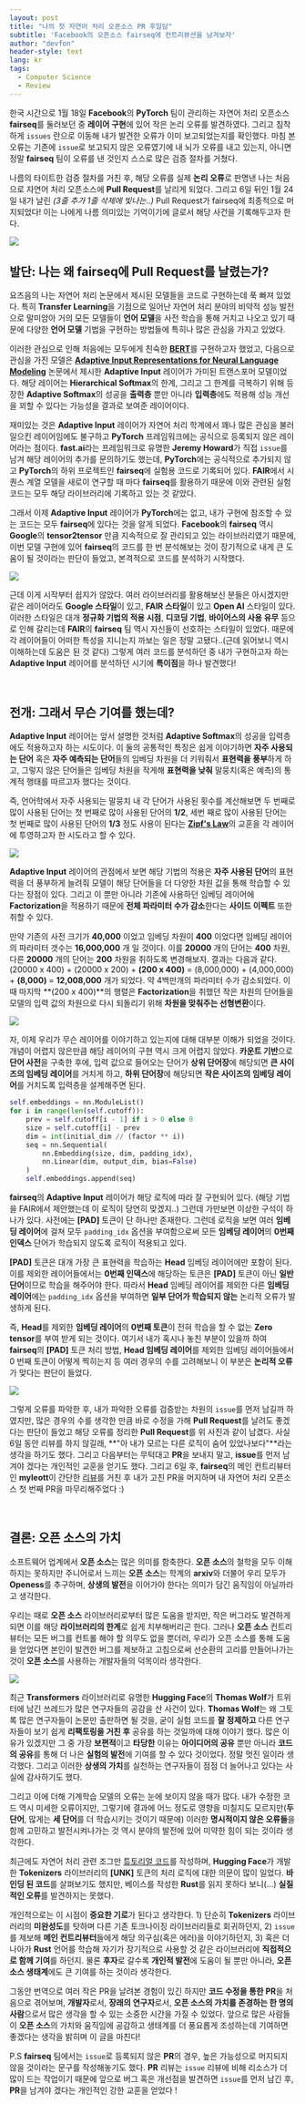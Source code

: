 ```yaml
---
layout: post
title: "나의 첫 자연어 처리 오픈소스 PR 후일담"
subtitle: 'Facebook의 오픈소스 fairseq에 컨트리뷰션을 남겨보자'
author: "devfon"
header-style: text
lang: kr
tags:
  - Computer Science
  - Review
---
```


한국 시간으로 1월 18일 **Facebook**의 **PyTorch** 팀이 관리하는 자연어 처리 오픈소스 **fairseq**를 둘러보던 중 **레이어 구현**에 있어 작은 논리 오류를 발견하였다. 그리고 침착하게 `issues` 란으로 이동해 내가 발견한 오류가 이미 보고되었는지를 확인했다. 마침 본 오류는 기존에 `issue`로 보고되지 않은 오류였기에 내 뇌가 오류를 내고 있는지, 아니면 정말 **fairseq** 팀이 오류를 낸 것인지 스스로 많은 검증 절차를 거쳤다. 

나름의 타이트한 검증 절차를 거친 후, 해당 오류를 실제 **논리 오류**로 판명낸 나는 처음으로 자연어 처리 오픈소스에 **Pull Request**를 날리게 되었다. 그리고 6일 뒤인 1월 24일 내가 날린 _(3줄 추가 1줄 삭제에 빛나는..)_ Pull Request가 fairseq에 최종적으로 머지되었다! 이는 나에게 나름 의미있는 기억이기에 글로서 해당 사건을 기록해두고자 한다.

![](/img/in-post/contributor.png)


## 발단: 나는 왜 fairseq에 Pull Request를 날렸는가?

요즈음의 나는 자연어 처리 논문에서 제시된 모델들을 코드로 구현하는데 푹 빠져 있었다. 특히 **Transfer Learning**을 기점으로 일어난 자연어 처리 분야의 비약적 성능 발전으로 말미암아 거의 모든 모델들이 **언어 모델**을 사전 학습을 통해 거치고 나오고 있기 때문에 다양한 **언어 모델** 기법을 구현하는 방법들에 특히나 많은 관심을 가지고 있었다. 

이러한 관심으로 인해 처음에는 모두에게 친숙한 [**BERT**](https://github.com/Huffon/pytorch-bert)를 구현하고자 했었고, 다음으로 관심을 가진 모델은 [**Adaptive Input Representations for Neural Language Modeling**](https://arxiv.org/abs/1809.10853) 논문에서 제시한 **Adaptive Input** 레이어가 가미된 트랜스포머 모델이었다. 해당 레이어는 **Hierarchical Softmax**의 한계, 그리고 그 한계를 극복하기 위해 등장한 **Adaptive Softmax**의 성공을 **출력층** 뿐만 아니라 **입력층**에도 적용해 성능 개선을 꾀할 수 있다는 가능성을 결과로 보여준 레이어이다.

재미있는 것은 **Adaptive Input** 레이어가 자연어 처리 학계에서 꽤나 많은 관심을 불러 일으킨 레이어임에도 불구하고 **PyTorch** 프레임워크에는 공식으로 등록되지 않은 레이어라는 점이다. **fast.ai**라는 프레임워크로 유명한 **Jeremy Howard**가 직접 `issue`를 남겨 해당 레이어의 추가를 문의하기도 했는데, **PyTorch**에는 공식적으로 추가되지 않고 **PyTorch**의 하위 프로젝트인 **fairseq**에 실험용 코드로 기록되어 있다. **FAIR**에서 시퀀스 계열 모델을 새로이 연구할 때 마다 **fairseq**를 활용하기 때문에 이와 관련된 실험 코드는 모두 해당 라이브러리에 기록하고 있는 것 같았다.

그래서 이제 **Adaptive Input** 레이어가 **PyTorch**에는 없고, 내가 구현에 참조할 수 있는 코드는 모두 **fairseq**에 있다는 것을 알게 되었다. **Facebook**의 **fairseq** 역시 **Google**의 **tensor2tensor** 만큼 지속적으로 잘 관리되고 있는 라이브러리였기 때문에, 이번 모델 구현에 있어 **fairseq**의 코드를 한 번 분석해보는 것이 장기적으로 내게 큰 도움이 될 것이라는 판단이 들었고, 본격적으로 코드를 분석하기 시작했다.

![](/img/in-post/fairseq-style.png)

근데 이게 시작부터 쉽지가 않았다. 여러 라이브러리를 활용해보신 분들은 아시겠지만 같은 레이어라도 **Google 스타일**이 있고, **FAIR 스타일**이 있고 **Open AI** 스타일이 있다. 이러한 스타일은 대개 **정규화 기법의 적용 시점**, **디코딩 기법**, **바이어스의 사용 유무** 등으로 인해 갈리는데 **FAIR**의 **fairseq** 팀 역시 자신들이 선호하는 스타일이 있었다. 때문에 각 레이어들이 어떠한 특성을 지니는지 까보는 일은 정말 고됐다..(근데 읽어보니 역시 이해하는데 도움은 된 것 같다) 그렇게 여러 코드를 분석하던 중 내가 구현하고자 하는 **Adaptive Input** 레이어를 분석하던 시기에 **특이점**을 하나 발견했다!

<br/>

## 전개: 그래서 무슨 기여를 했는데?

**Adaptive Input** 레이어는 앞서 설명한 것처럼 **Adaptive Softmax**의 성공을 입력층에도 적용하고자 하는 시도이다. 이 둘의 공통적인 특징은 쉽게 이야기하면 **자주 사용되는 단어** 혹은 **자주 예측되는 단어**들의 임베딩 차원을 더 키워줘서 **표현력을 풍부**하게 하고, 그렇지 않은 단어들은 임베딩 차원을 작게해 **표현력을 낮춰** 말뭉치(혹은 예측)의 통계적 행태를 따르고자 했다는 것이다. 

즉, 언어학에서 자주 사용되는 말뭉치 내 각 단어가 사용된 횟수를 계산해보면 두 번째로 많이 사용된 단어는 첫 번째로 많이 사용된 단어의 **1/2**, 세번 째로 많이 사용된 단어는 첫 번째로 많이 사용된 단어의 **1/3** 정도 사용이 된다는 [**Zipf's Law**](https://en.wikipedia.org/wiki/Zipf%27s_law)의 교훈을 각 레이어에 투영하고자 한 시도라고 할 수 있다.

![](/img/in-post/zipf.png)

**Adaptive Input** 레이어의 관점에서 보면 해당 기법의 적용은 **자주 사용된 단어**의 표현력을 더 풍부하게 늘려줘 모델이 해당 단어들을 더 다양한 차원 값을 통해 학습할 수 있다는 장점이 있다. 그리고 이 뿐만 아니라 기존에 사용하던 임베딩 레이어에 **Factorization**을 적용하기 때문에 **전체 파라미터 수가 감소**한다는 **사이드 이펙트** 또한 취할 수 있다. 

만약 기존의 사전 크기가 **40,000** 이었고 임베딩 차원이 **400** 이었다면 임베딩 레이어의 파라미터 갯수는 **16,000,000** 개 일 것이다. 이를 **20000** 개의 단어는 **400** 차원, 다른 **20000** 개의 단어는 **200** 차원을 취하도록 변경해보자. 결과는 다음과 같다. (20000 x 400) + (20000 x 200) + **(200 x 400)** = (8,000,000) + (4,000,000) + **(8,000)** = **12,008,000** 개가 되었다. 약 4백만개의 파라미터 수가 감소되었다. 이때 마지막 **(200 x 400)**의 행렬은 **Factorization**을 취했던 작은 차원의 단어들을 모델의 입력 값의 차원으로 다시 되돌리기 위해 **차원을 맞춰주는 선형변환**이다.

![](/img/in-post/adaptive-input.png)

자, 이제 우리가 무슨 레이어를 이야기하고 있는지에 대해 대부분 이해가 되었을 것이다. 개념이 어렵지 않은만큼 해당 레이어의 구현 역시 크게 어렵지 않았다. **카운트 기반**으로 **단어 사전**을 구축한 후에, 입력 값으로 들어오는 단어가 **상위 단어장**에 해당되면 **큰 사이즈의 임베딩 레이어**를 거치게 하고, **하위 단어장**에 해당되면 **작은 사이즈의 임베딩 레이어**를 거치도록 입력층을 설계해주면 된다. 

```python
self.embeddings = nn.ModuleList()
for i in range(len(self.cutoff)):
	prev = self.cutoff[i - 1] if i > 0 else 0
    size = self.cutoff[i] - prev
    dim = int(initial_dim // (factor ** i))
    seq = nn.Sequential(
    	nn.Embedding(size, dim, padding_idx),
        nn.Linear(dim, output_dim, bias=False)
    )
    self.embeddings.append(seq)
```

**fairseq**의 **Adaptive Input** 레이어가 해당 로직에 따라 잘 구현되어 있다. (해당 기법을 FAIR에서 제안했는데 이 로직이 당연히 맞겠지..) 그런데 가만보면 이상한 구석이 하나가 있다. 사전에는 **[PAD]** 토큰이 단 하나만 존재한다. 그런데 로직을 보면 여러 **임베딩 레이어**에 걸쳐 모두 `padding_idx` 옵션을 부여함으로써 모든 **임베딩 레이어**의 **0번째 인덱스** 단어가 학습되지 않도록 로직이 적용되고 있다. 

**[PAD]** 토큰은 대개 가장 큰 표현력을 학습하는 **Head** 임베딩 레이어에만 포함이 된다. 이를 제외한 레이어들에서는 **0번째 인덱스**에 해당하는 토큰은 **[PAD]** 토큰이 아닌 **일반 단어**이므로 학습을 해주어야 한다. 따라서 **Head** 임베딩 레이어를 제외한 다른 **임베딩 레이어**에는 `padding_idx` 옵션을 부여하면 **일부 단어가 학습되지 않는** 논리적 오류가 발생하게 된다.

즉, **Head**를 제외한 **임베딩 레이어**의 **0번째 토큰**이 전혀 학습을 할 수 없는 **Zero tensor**를 부여 받게 되는 것이다. 여기서 내가 혹시나 놓친 부분이 있을까 하여 **fairseq**의 **[PAD]** 토큰 처리 방법, **Head 임베딩 레이어**를 제외한 임베딩 레이어들에서 0 번째 토큰이 어떻게 찍히는지 등 여러 경우의 수를 고려해보니 이 부분은 **논리적 오류**가 맞다는 판단이 들었다.

![](/img/in-post/commit.png)

그렇게 오류를 파악한 후, 내가 파악한 오류를 검증받는 차원의 `issue`를 먼저 남길까 하였지만, 많은 경우의 수를 생각한 만큼 바로 수정을 가해 **Pull Request**를 날려도 좋겠다는 판단이 들었고 해당 오류를 정리한 **Pull Request**를 위 사진과 같이 남겼다. 사실 6일 동안 리뷰를 하지 않길래, **"아 내가 모르는 다른 로직이 숨어 있었나보다"**라는 생각을 하기도 했다. 그리고 다음부터는 무턱대고 **PR**을 보내지 말고, **issue**를 먼저 남겨야 겠다는 개인적인 교훈을 얻기도 했다. 그리고 6일 후, **fairseq**의 메인 컨트리뷰터인 **myleott**이 간단한 [리뷰](https://github.com/pytorch/fairseq/pull/1629)를 거친 후 내가 고친 PR을 머지하며 내 자연어 처리 오픈소스 첫 번째 PR을 마무리해주었다 :)

<br/>

## 결론: 오픈 소스의 가치

소프트웨어 업계에서 **오픈 소스**는 많은 의미를 함축한다. **오픈 소스**의 철학을 모두 이해하지는 못하지만 주니어로서 느끼는 **오픈 소스**는 학계의 **arxiv**와 더불어 우리 모두가 **Openess**를 추구하며, **상생의 발전**을 이어가야 한다는 의미가 담긴 움직임이 아닐까라고 생각한다. 

우리는 때로 **오픈 소스** 라이브러리로부터 많은 도움을 받지만, 작은 버그라도 발견하게 되면 이를 해당 **라이브러리의 한계**로 쉽게 치부해버리곤 한다. 그러나 **오픈 소스** 컨트리뷰터는 모든 버그를 컨트롤 해야 할 의무도 없을 뿐더러, 우리가 오픈 소스를 통해 도움을 얻었다면 본인이 발견한 버그를 제보하고 고침으로써 선순환의 고리를 만들어나가는 것이 **오픈 소스**를 사용하는 개발자들의 덕목이라 생각한다.

![](/img/in-post/open-source.jpeg)

최근 **Transformers** 라이브러리로 유명한 **Hugging Face**의 **Thomas Wolf**가 트위터에 남긴 쓰레드가 많은 연구자들의 공감을 산 사건이 있다. **Thomas Wolf**는 왜 그토록 많은 연구자들이 논문만 출판하면 될 것을, 굳이 실험 코드를 **잘 정제하고** 다른 연구자들이 보기 쉽게 **리팩토링을 거친 후** 공유를 하는 것일까에 대해 이야기 했다. 많은 이유가 있겠지만 그 중 가장 **보편적**이고 **타당한** 이유는 **아이디어의 공유** 뿐만 아니라 **코드의 공유**를 통해 더 나은 **실험의 발전**에 기여를 할 수 있다 것이었다. 정말 멋진 일이라 생각했다. 그리고 이러한 **상생의 가치**를 실천하는 연구자들이 점점 더 늘어나고 있다는 사실에 감사하기도 했다.

그리고 이에 더해 기계학습 모델의 오류는 눈에 보이지 않을 때가 많다. 내가 수정한 코드 역시 미세한 오류이지만, 그렇기에 결과에 어느 정도로 영향을 미칠지도 모르지만(**두 단어**, 많게는 **세 단어**를 더 학습시키는 것이기 때문에) 이러한 **명시적이지 않은 오류들**을 함께 고민하고 발전시켜나가는 것 역시 분야의 발전에 있어 미약한 힘이 되는 것이라 생각한다.

최근에도 자연어 처리 관련 조그만 [튜토리얼 코드](https://github.com/Huffon/nlp-various-tutorials/blob/master/tokenizers-captum.ipynb)를 작성하며, **Hugging Face**가 개발한 **Tokenizers** 라이브러리의 **[UNK]** 토큰의 처리 로직에 대한 의문이 많이 일었다. **바인딩 된 코드**를 살펴보기도 했지만, 베이스를 작성한 **Rust**를 읽지 못하다 보니(...) **실질적인 오류**를 발견하지는 못했다.

개인적으로는 이 시점이 **중요한 기로**가 된다고 생각한다. 1) 단순히 **Tokenizers** 라이브러리의 **미완성도**를 탓하며 다른 기존 토크나이징 라이브러리들로 회귀하던지, 2) `issue`를 제보해 **메인 컨트리뷰터**들에게 해당 의구심(혹은 에러)을 이야기하던지, 3) 혹은 더 나아가 **Rust** 언어를 학습해 자기가 장기적으로 사용할 것 같은 라이브러리에 **직접적으로 함께 기여**를 하던지. 물론 **후자**로 갈수록 **개인적 발전**에 도움이 될 뿐만 아니라, **오픈 소스 생태계**에도 큰 기여를 하는 것이라 생각한다.

그동안 번역으로 여러 작은 PR을 날려본 경험이 있긴 하지만 **코드 수정을 통한 PR**을 처음으로 겪어보며, **개발자**로서, **장래의 연구자**로서, **오픈 소스의 가치를 존경하는 한 명의 사람**으로서 많은 생각을 할 수 있는 소중한 시간을 가질 수 있었다. 앞으로 많은 사람들이 **오픈 소스**의 가치와 움직임에 공감하고 생태계를 더 풍요롭게 조성하는데 기여하면 좋겠다는 생각을 밝히며 이 글을 마친다!

P.S **fairseq** 팀에서는 `issue`로 등록되지 않은 **PR**의 경우, 높은 가능성으로 머지되지 않을 것이라는 문구를 작성해놓기도 했다. **PR** 리뷰는 `issue` 리뷰에 비해 리소스가 더 많이 드는 작업이기 때문에 앞으로 버그 혹은 개선점을 발견하면 `issue`를 먼저 남긴 후, **PR**을 남겨야 겠다는 개인적인 강한 교훈을 얻었다 !